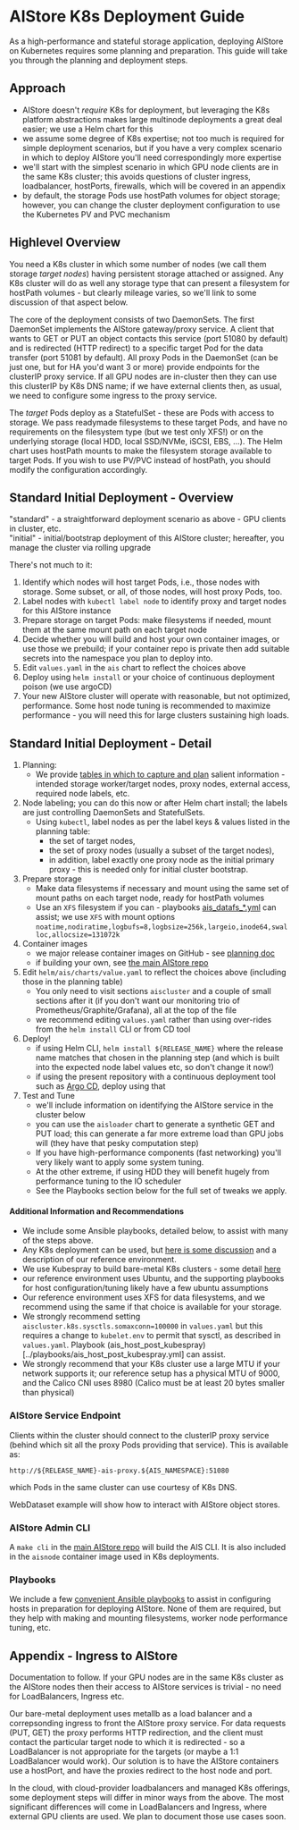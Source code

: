# AIStore K8s Deployment Guide

As a high-performance and stateful storage application, deploying AIStore on Kubernetes
requires some planning and preparation. This guide will take you through the planning and
deployment steps.

## Approach

- AIStore doesn't *require* K8s for deployment, but leveraging the K8s platform abstractions makes large multinode deployments a great deal easier; we use a Helm chart for this
- we assume some degree of K8s expertise; not too much is required for simple deployment scenarios, but if you have a very complex scenario in which to deploy AIStore you'll need correspondingly more expertise
- we'll start with the simplest scenario in which GPU node clients are in the same K8s cluster; this avoids questions of cluster ingress, loadbalancer, hostPorts, firewalls, which will be covered in an appendix
- by default, the storage Pods use hostPath volumes for object storage; however, you can change the cluster deployment configuration to use the Kubernetes PV and PVC mechanism

## Highlevel Overview

You need a K8s cluster in which some number of nodes (we call them storage *target nodes*)
having persistent storage attached or assigned. Any K8s cluster will do as well any storage
type that can present a filesystem for hostPath volumes - but clearly mileage varies, so
we'll link to some discussion of that aspect below.

The core of the deployment consists of two DaemonSets. The first DaemonSet implements the AIStore gateway/proxy
service. A client that wants to GET or PUT an object contacts this service (port 51080 by default)
and is redirected (HTTP redirect) to a specific target Pod for the data transfer (port 51081 by default).
All proxy Pods in the DaemonSet (can be just one, but for HA you'd want 3 or more) provide endpoints for the clusterIP proxy service. If all GPU nodes are in-cluster then they can use this clusterIP by K8s DNS name;
if we have external clients then, as usual, we need to configure some ingress to the proxy service.

The *target* Pods deploy as a StatefulSet - these are Pods with access to storage. We pass
readymade filesystems to these target Pods, and have no requirements on the filesystem type
(but we test only XFS!) or on the underlying storage (local HDD, local SSD/NVMe, iSCSI, EBS, ...).
The Helm chart uses hostPath mounts to make the filesystem storage available to target Pods. If you wish to use PV/PVC instead of hostPath,
you should modify the configuration accordingly.

## Standard Initial Deployment - Overview

"standard"  - a straightforward deployment scenario as above - GPU clients in cluster, etc.<br>
"initial" - initial/bootstrap deployment of this AIStore cluster; hereafter, you manage the cluster via rolling upgrade

There's not much to it:

1. Identify which nodes will host target Pods, i.e., those nodes with storage. Some subset, or all, of those nodes, will host proxy Pods, too.
1. Label nodes with `kubectl label node` to identify proxy and target nodes for this AIStore instance
1. Prepare storage on target Pods: make filesystems if needed, mount them at the same mount path on each target node
1. Decide whether you will build and host your own container images, or use those we prebuild; if your container repo is private then add suitable secrets into the namespace you plan to deploy into.
1. Edit `values.yaml` in the `ais` chart to reflect the choices above
1. Deploy using `helm install` or your choice of continuous deployment poison (we use argoCD)
1. Your new AIStore cluster will operate with reasonable, but not optimized, performance.
Some host node tuning is recommended to maximize performance - you will need this for large clusters
sustaining high loads.

## Standard Initial Deployment - Detail

1. Planning:
   - We provide [tables in which to capture and plan](planning.md) salient information - intended storage worker/target nodes, proxy nodes, external access, required node labels, etc.
1. Node labeling; you can do this now or after Helm chart install; the labels are just controlling DaemonSets and StatefulSets.
   - Using `kubectl`, label nodes as per the label keys & values listed in the planning table:
      - the set of target nodes,
      - the set of proxy nodes (usually a subset of the target nodes),
      - in addition, label exactly one proxy node as the initial primary proxy - this is needed only for initial cluster bootstrap.
1. Prepare storage
   - Make data filesystems if necessary and mount using the same set of mount paths on each target node, ready for hostPath volumes
   - Use an `XFS` filesystem if you can - playbooks [ais_datafs_*.yml](../playbooks) can assist;
   we use `XFS` with mount options `noatime,nodiratime,logbufs=8,logbsize=256k,largeio,inode64,swalloc,allocsize=131072k`
1. Container images
   - we major release container images on GitHub - see [planning doc](planning.md)
   - if building your own, see [the main AIStore repo](https://github.com/NVIDIA/aistore/tree/master/deploy/prod/k8s/aisnode_container)
1. Edit `helm/ais/charts/value.yaml` to reflect the choices above (including those in the planning table)
   - You only need to visit sections `aiscluster` and a couple of small sections after it (if you don't want our monitoring trio of Prometheus/Graphite/Grafana), all at the top of the file
   - we recommend editing `values.yaml` rather than using over-rides from the `helm install` CLI or from CD tool
1. Deploy!
   - if using Helm CLI, `helm install ${RELEASE_NAME}` where the release name matches that chosen in the planning step (and which is built into the expected node label values etc, so don't change it now!)
   - if using the present repository with a continuous deployment tool such as [Argo CD](https://argoproj.github.io/argo-cd/), deploy using that
1. Test and Tune
   - we'll include information on identifying the AIStore service in the cluster below
   - you can use the `aisloader` chart to generate a synthetic GET and PUT load; this can generate a far more extreme load than GPU jobs will (they have that pesky computation step)
   - If you have high-performance components (fast networking) you'll very likely want to apply some system tuning.
   - At the other extreme, if using HDD they will benefit hugely from performance tuning to the IO scheduler
   - See the Playbooks section below for the full set of tweaks we apply.

#### Additional Information and Recommendations

- We include some Ansible playbooks, detailed below, to assist with many of the steps above.
- Any K8s deployment can be used, but [here is some discussion](k8s_discussion.md) and a description of our reference environment.
- We use Kubespray to build bare-metal K8s clusters - some detail [here](kubespray/README.md)
- our reference environment uses Ubuntu, and the supporting playbooks for host configuration/tuning likely have a few ubuntu assumptions
- Our reference environment uses XFS for data filesystems, and we recommend using the same if that choice is available for your storage.
- We strongly recommend setting `aiscluster.k8s.sysctls.somaxconn=100000` in `values.yaml` but this requires a change to `kubelet.env` to permit that sysctl, as described in `values.yaml`. Playbook (ais_host_post_kubespray)[../playbooks/ais_host_post_kubespray.yml] can assist.
- We strongly recommend that your K8s cluster use a large MTU if your network
supports it; our reference setup has a physical MTU of 9000, and the Calico CNI uses 8980 (Calico must be at least 20 bytes smaller than physical)

### AIStore Service Endpoint

Clients within the cluster should connect to the clusterIP proxy service (behind which sit all the proxy Pods
providing that service). This is available as:

    http://${RELEASE_NAME}-ais-proxy.${AIS_NAMESPACE}:51080

which Pods in the same cluster can use courtesy of K8s DNS.

WebDataset example will show how to interact with AIStore object stores.

### AIStore Admin CLI

A `make cli` in the [main AIStore repo](https://github.com/NVIDIA/aistore) will build
the AIS CLI. It is also included in the `aisnode` container image used in K8s deployments.

### Playbooks

We include a few [convenient Ansible playbooks](../playbooks/README.md) to assist
in configuring hosts in preparation for deploying AIStore. None of them are required,
but they help with making and mounting filesystems, worker node
performance tuning, etc.

## Appendix - Ingress to AIStore

Documentation to follow. If your GPU nodes are in the same K8s cluster as
the AIStore nodes then their access to AIStore services is trivial - no
need for LoadBalancers, Ingress etc.

Our bare-metal deployment uses metallb as a load balancer and a correpsonding ingress to front the AIStore proxy service. For data requests (PUT, GET) the
proxy performs HTTP redirection, and the client must contact the particular target
node to which it is redirected - so a LoadBalancer is not appropriate for the
targets (or maybe a 1:1 LoadBalancer would work). Our solution is to have the
AIStore containers use a hostPort, and have the proxies redirect to the host
node and port.

In the cloud, with cloud-provider loadbalancers and managed K8s offerings, some
deployment steps will differ in minor ways from the above. The most significant
differences will come in LoadBalancers and Ingress, where external GPU
clients are used. We plan to document those use cases soon.

